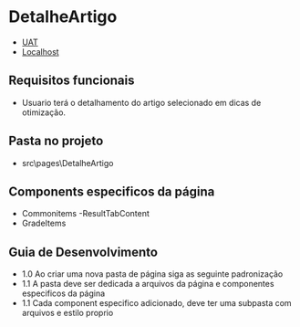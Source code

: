 
# DetalheArtigo

- [UAT](https://web.opti.marketing/artigos/:id)
- [Localhost](http://localhost:3000/artigos/:id)
 
## Requisitos funcionais

- Usuario terá o detalhamento do artigo selecionado em dicas de otimização.
 

## Pasta no projeto
- src\pages\DetalheArtigo


## Components especificos da página
- Commonitems
  -ResultTabContent
- GradeItems

## Guia de Desenvolvimento

- 1.0 Ao criar uma nova pasta de página siga as seguinte padronização
- 1.1 A pasta deve ser dedicada a arquivos da página e componentes especificos da página
- 1.1 Cada component especifico adicionado, deve ter uma subpasta com arquivos e estilo proprio
